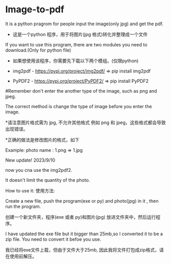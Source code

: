 # Image-to-pdf
It is a python pragrom for people input the image(only jpg) and get  the pdf.
* 这是一个python 程序，用于将图片(jpg 格式)转化并整理成一个文件

If you want to use this program, there are two modules you need to download.(Only for python file)

* 如果想使用该程序，你需要先下载以下两个模组。(仅限python)


- img2pdf    - https://pypi.org/project/img2pdf/
=> pip install img2pdf


- PyPDF2     - https://pypi.org/project/PyPDF2/
=> pip install PyPDF2

#Remember don't enter the another type of the image, such as png and jpeg.

The correct method is change the type of image before you enter the image.

*请注意图片格式需为 jpg, 不允许其他格式 例如 png 和 jpeg，这些格式都会导致出现错误。

*正确的做法是修改图片的格式，如下

Example:  photo name : 1.png  => 1.jpg

New update! 2023/9/10

now you cna use the img2pdf2.

It doesn't limit the quantity of the photo.


How to use it:
使用方法:

Create a new file, push the program(exe or py) and photo(jpg) in it , then run the program.


创建一个新文件夹，程序(exe 或者 py)和图片(jpg) 放进文件夹中，然后运行程序。

I have updated the exe file but it bigger than 25mb,so I converted it to be a zip file. You need to convert it befoe you use.

我已经将exe文件上载，但由于文件大于25mb, 因此我将文件打包成zip格式，请在使用前解压。
